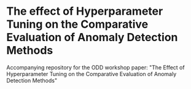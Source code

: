 # The effect of Hyperparameter Tuning on the Comparative Evaluation of Anomaly Detection Methods 
Accompanying repository for the ODD workshop paper: "The Effect of Hyperparameter Tuning on the Comparative Evaluation of Anomaly Detection Methods"
